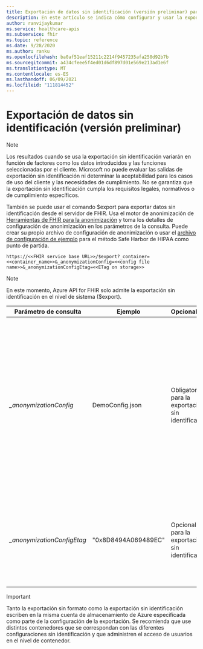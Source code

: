 ```yaml
---
title: Exportación de datos sin identificación (versión preliminar) para Azure API for FHIR
description: En este artículo se indica cómo configurar y usar la exportación sin identificación.
author: ranvijaykumar
ms.service: healthcare-apis
ms.subservice: fhir
ms.topic: reference
ms.date: 9/28/2020
ms.author: ranku
ms.openlocfilehash: ba0af51eaf15211c2214f9457235afa250d92b7b
ms.sourcegitcommit: a434cfeee5f4ed01d6df897d01e569e213ad1e6f
ms.translationtype: MT
ms.contentlocale: es-ES
ms.lasthandoff: 06/09/2021
ms.locfileid: "111814452"
---
```

# <a name="exporting-de-identified-data-preview"></a>Exportación de datos sin identificación (versión preliminar)

> [!Note] 
> Los resultados cuando se usa la exportación sin identificación variarán en función de factores como los datos introducidos y las funciones seleccionadas por el cliente. Microsoft no puede evaluar las salidas de exportación sin identificación ni determinar la aceptabilidad para los casos de uso del cliente y las necesidades de cumplimiento. No se garantiza que la exportación sin identificación cumpla los requisitos legales, normativos o de cumplimiento específicos.

También se puede usar el comando $export para exportar datos sin identificación desde el servidor de FHIR. Usa el motor de anonimización de [Herramientas de FHIR para la anonimización](https://github.com/microsoft/FHIR-Tools-for-Anonymization) y toma los detalles de configuración de anonimización en los parámetros de la consulta. Puede crear su propio archivo de configuración de anonimización o usar el [archivo de configuración de ejemplo](https://github.com/microsoft/FHIR-Tools-for-Anonymization#sample-configuration-file-for-hipaa-safe-harbor-method) para el método Safe Harbor de HIPAA como punto de partida. 

 `https://<<FHIR service base URL>>/$export?_container=<<container_name>>&_anonymizationConfig=<<config file name>>&_anonymizationConfigEtag=<<ETag on storage>>`

> [!Note] 
> En este momento, Azure API for FHIR solo admite la exportación sin identificación en el nivel de sistema ($export).

|Parámetro de consulta            | Ejemplo |Opcionalidad| Descripción|
|---------------------------|---------|-----------|------------|
| _\_anonymizationConfig_   |DemoConfig.json|Obligatorio para la exportación sin identificación |Nombre del archivo de configuración. Consulte el formato del archivo de configuración [aquí](https://github.com/microsoft/FHIR-Tools-for-Anonymization#configuration-file-format). Este archivo debe mantenerse dentro de un contenedor llamado **anonymization** dentro de la misma cuenta de almacenamiento de Azure que está configurada como ubicación de exportación. |
| _\_anonymizationConfigEtag_|"0x8D8494A069489EC"|Opcional para la exportación sin identificación|Este es el valor de Etag del archivo de configuración. Puede obtener el valor de Etag mediante Explorador de Azure Storage desde la propiedad del blob.|

> [!IMPORTANT]
> Tanto la exportación sin formato como la exportación sin identificación escriben en la misma cuenta de almacenamiento de Azure especificada como parte de la configuración de la exportación. Se recomienda que use distintos contenedores que se correspondan con las diferentes configuraciones sin identificación y que administren el acceso de usuarios en el nivel de contenedor.
